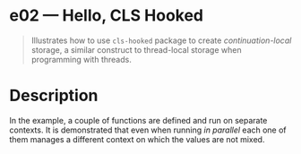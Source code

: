 # e02 &mdash; Hello, CLS Hooked
> Illustrates how to use `cls-hooked` package to create *continuation-local* storage, a similar construct to thread-local storage when programming with threads.

# Description
In the example, a couple of functions are defined and run on separate contexts. It is demonstrated that even when running *in parallel* each one of them manages a different context on which the values are not mixed.